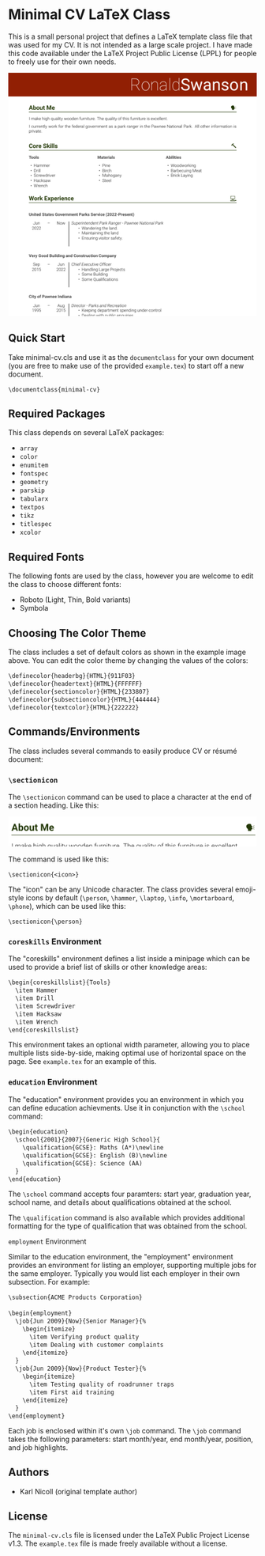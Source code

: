 # Minimal CV LaTeX Class

This is a small personal project that defines a LaTeX template class file that
was used for my CV. It is not intended as a large scale project. I have made
this code available under the LaTeX Project Public License (LPPL) for people to
freely use for their own needs.

![Example CV](images/example.png)

## Quick Start

Take minimal-cv.cls and use it as the `documentclass` for your own document
(you are free to make use of the provided `example.tex`) to start off a new
document.

    \documentclass{minimal-cv}

## Required Packages

This class depends on several LaTeX packages:

* `array`
* `color`
* `enumitem`
* `fontspec`
* `geometry`
* `parskip`
* `tabularx`
* `textpos`
* `tikz`
* `titlespec`
* `xcolor`

## Required Fonts

The following fonts are used by the class, however you are welcome to edit the
class to choose different fonts:

* Roboto (Light, Thin, Bold variants)
* Symbola

## Choosing The Color Theme

The class includes a set of default colors as shown in the example image above.
You can edit the color theme by changing the values of the colors:

    \definecolor{headerbg}{HTML}{911F03}
    \definecolor{headertext}{HTML}{FFFFFF}
    \definecolor{sectioncolor}{HTML}{233807}
    \definecolor{subsectioncolor}{HTML}{444444}
    \definecolor{textcolor}{HTML}{222222}

## Commands/Environments

The class includes several commands to easily produce CV or résumé document:

### `\sectionicon`

The `\sectionicon` command can be used to place a character at the end of a
section heading. Like this:

![Example CV](images/sectionicon.png)

The command is used like this:

    \sectionicon{<icon>}

The "icon" can be any Unicode character. The class provides several emoji-style
icons by default (`\person`, `\hammer`, `\laptop`, `\info`, `\mortarboard`,
`\phone`), which can be used like this:

    \sectionicon{\person}

### `coreskills` Environment

The "coreskills" environment defines a list inside a minipage which can
be used to provide a brief list of skills or other knowledge areas:

    \begin{coreskillslist}{Tools}
      \item Hammer
      \item Drill
      \item Screwdriver
      \item Hacksaw
      \item Wrench
    \end{coreskillslist}

This environment takes an optional  width parameter, allowing you to place
multiple lists side-by-side, making optimal use of horizontal space on the
page. See `example.tex` for an example of this.

### `education` Environment

The "education" environment provides you an environment in which you can define
education achievments. Use it in conjunction with the `\school` command:

    \begin{education}
      \school{2001}{2007}{Generic High School}{
        \qualification{GCSE}: Maths (A*)\newline
        \qualification{GCSE}: English (B)\newline
        \qualification{GCSE}: Science (AA)
      }
    \end{education}

The `\school` command accepts four paramters: start year, graduation year,
school name, and details about qualifications obtained at the school.

The `\qualification` command is also available which provides additional
formatting for the type of qualification that was obtained from the school.

`employment` Environment

Similar to the education environment, the "employment" environment provides an
environment for listing an employer, supporting multiple jobs for the same
employer. Typically you would list each employer in their own subsection.
For example:

    \subsection{ACME Products Corporation}

    \begin{employment}
      \job{Jun 2009}{Now}{Senior Manager}{%
        \begin{itemize}
          \item Verifying product quality
          \item Dealing with customer complaints
        \end{itemize}
      }
      \job{Jun 2009}{Now}{Product Tester}{%
        \begin{itemize}
          \item Testing quality of roadrunner traps
          \item First aid training
        \end{itemize}
      }
    \end{employment}

Each job is enclosed within it's own `\job` command. The `\job` command takes
the following parameters: start month/year, end month/year, position, and job
highlights.

## Authors

* Karl Nicoll (original template author)

## License

The `minimal-cv.cls` file is licensed under the LaTeX Public Project License
v1.3. The `example.tex` file is made freely available without a license.
